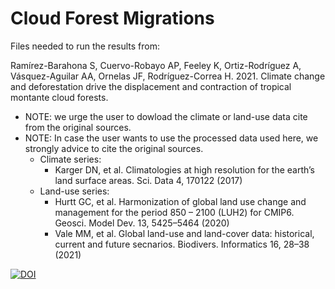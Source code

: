 # Cloud Forest Migrations
Files needed to run the results from:

Ramírez-Barahona S, Cuervo-Robayo AP, Feeley K, Ortiz-Rodríguez A, Vásquez-Aguilar AA, Ornelas JF, Rodríguez-Correa H. 2021. Climate change and deforestation drive the displacement and contraction of tropical montante cloud forests.

- NOTE: we urge the user to dowload the climate or land-use data cite from the original sources.  
- NOTE: In case the user wants to use the processed data used here, we strongly advice to cite the original sources.
    - Climate series: 
      - Karger DN, et al. Climatologies at high resolution for the earth’s land surface areas. Sci. Data 4, 170122 (2017)
    - Land-use series: 
       - Hurtt GC, et al. Harmonization of global land use change and management for the period 850 – 2100 (LUH2) for CMIP6. Geosci. Model Dev. 13, 5425–5464 (2020)
       - Vale MM, et al. Global land-use and land-cover data: historical, current and future secnarios. Biodivers. Informatics 16, 28–38 (2021)

[![DOI](https://zenodo.org/badge/402174680.svg)](https://zenodo.org/badge/latestdoi/402174680)
